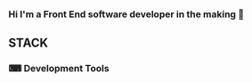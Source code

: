 ### Hi I'm a Front End software developer in the making 👋

## STACK

### ⌨ Development Tools



<!--
<span><img src="assets/badges/html5.svg" alt="html5" title="html5" width="38" height="38"/></span>
<span><img src="assets/badges/css3.svg" alt="css3" title="css3" width="38" height="38"/></span>
<span><img src="assets/badges/js.svg" alt="javascript" title="javascript" width="35" height="30"/></span>
<span><img src="assets/badges/typescript.svg" alt="typescript" title="typescript" width="35" height="30"/></span>
<span><img src="assets/badges/react.png" alt="react" title="react" width="34" height="34"/></span>
<span><img src="assets/badges/sass.svg" alt="sass" title="sass" width="32" height="32"/></span>
<span><img src="assets/badges/bootstrap.svg" alt="bootstrap" title="bootstrap" width="30" height="30"/></span>
<span><img src="assets/badges/node.svg" alt="node" title="node" width="30" height="30"/></span>
<span><img src="assets/badges/vscode.png" alt="vscode" title="vscode" width="34" height="34"/></span>
<span><img src="assets/badges/git.svg" alt="git" title="git" width="30" height="28"/>
<span><img src="assets/badges/webpack.svg" alt="webpack" title="webpack" width="30" height="27"/></span>
**akunilovskii/akunilovskii** is a ✨ _special_ ✨ repository because its `README.md` (this file) appears on your GitHub profile.

Here are some ideas to get you started:

- 🔭 I’m currently working on #IMDB clone
- 🌱 I’m currently learning ...
- 👯 I’m looking to collaborate on ...
- 🤔 I’m looking for help with ...
- 💬 Ask me about ...
- 📫 How to reach me: ...
- 😄 Pronouns: ...
- ⚡ Fun fact: ...
-->

